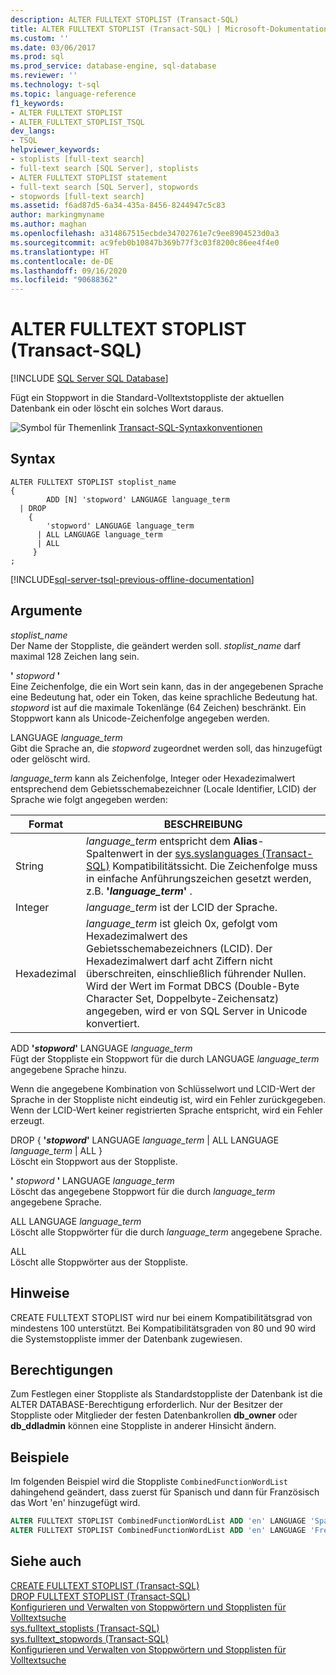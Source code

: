 ```yaml
---
description: ALTER FULLTEXT STOPLIST (Transact-SQL)
title: ALTER FULLTEXT STOPLIST (Transact-SQL) | Microsoft-Dokumentation
ms.custom: ''
ms.date: 03/06/2017
ms.prod: sql
ms.prod_service: database-engine, sql-database
ms.reviewer: ''
ms.technology: t-sql
ms.topic: language-reference
f1_keywords:
- ALTER FULLTEXT STOPLIST
- ALTER_FULLTEXT_STOPLIST_TSQL
dev_langs:
- TSQL
helpviewer_keywords:
- stoplists [full-text search]
- full-text search [SQL Server], stoplists
- ALTER FULLTEXT STOPLIST statement
- full-text search [SQL Server], stopwords
- stopwords [full-text search]
ms.assetid: f6ad87d5-6a34-435a-8456-8244947c5c83
author: markingmyname
ms.author: maghan
ms.openlocfilehash: a314867515ecbde34702761e7c9ee8904523d0a3
ms.sourcegitcommit: ac9feb0b10847b369b77f3c03f8200c86ee4f4e0
ms.translationtype: HT
ms.contentlocale: de-DE
ms.lasthandoff: 09/16/2020
ms.locfileid: "90688362"
---
```

# <a name="alter-fulltext-stoplist-transact-sql"></a>ALTER FULLTEXT STOPLIST (Transact-SQL)
[!INCLUDE [SQL Server SQL Database](../../includes/applies-to-version/sql-asdb.md)]

  Fügt ein Stoppwort in die Standard-Volltextstoppliste der aktuellen Datenbank ein oder löscht ein solches Wort daraus.  
  
 ![Symbol für Themenlink](../../database-engine/configure-windows/media/topic-link.gif "Symbol für Themenlink") [Transact-SQL-Syntaxkonventionen](../../t-sql/language-elements/transact-sql-syntax-conventions-transact-sql.md)  
  
## <a name="syntax"></a>Syntax  
  
```syntaxsql
ALTER FULLTEXT STOPLIST stoplist_name  
{   
        ADD [N] 'stopword' LANGUAGE language_term    
  | DROP   
    {  
        'stopword' LANGUAGE language_term   
      | ALL LANGUAGE language_term   
      | ALL  
     }  
;  
```  
  
[!INCLUDE[sql-server-tsql-previous-offline-documentation](../../includes/sql-server-tsql-previous-offline-documentation.md)]

## <a name="arguments"></a>Argumente
 *stoplist_name*  
 Der Name der Stoppliste, die geändert werden soll. *stoplist_name* darf maximal 128 Zeichen lang sein.  
  
 **'** *stopword* **'**  
 Eine Zeichenfolge, die ein Wort sein kann, das in der angegebenen Sprache eine Bedeutung hat, oder ein Token, das keine sprachliche Bedeutung hat. *stopword* ist auf die maximale Tokenlänge (64 Zeichen) beschränkt. Ein Stoppwort kann als Unicode-Zeichenfolge angegeben werden.  
  
 LANGUAGE *language_term*  
 Gibt die Sprache an, die *stopword* zugeordnet werden soll, das hinzugefügt oder gelöscht wird.  
  
 *language_term* kann als Zeichenfolge, Integer oder Hexadezimalwert entsprechend dem Gebietsschemabezeichner (Locale Identifier, LCID) der Sprache wie folgt angegeben werden:  
  
|Format|BESCHREIBUNG|  
|------------|-----------------|  
|String|*language_term* entspricht dem **Alias**-Spaltenwert in der [sys.syslanguages (Transact-SQL)](../../relational-databases/system-compatibility-views/sys-syslanguages-transact-sql.md) Kompatibilitätssicht. Die Zeichenfolge muss in einfache Anführungszeichen gesetzt werden, z.B. **'***language_term***'** .|  
|Integer|*language_term* ist der LCID der Sprache.|  
|Hexadezimal|*language_term* ist gleich 0x, gefolgt vom Hexadezimalwert des Gebietsschemabezeichners (LCID). Der Hexadezimalwert darf acht Ziffern nicht überschreiten, einschließlich führender Nullen. Wird der Wert im Format DBCS (Double-Byte Character Set, Doppelbyte-Zeichensatz) angegeben, wird er von SQL Server in Unicode konvertiert.|  
  
 ADD **'***stopword***'** LANGUAGE *language_term*  
 Fügt der Stoppliste ein Stoppwort für die durch LANGUAGE *language_term* angegebene Sprache hinzu.  
  
 Wenn die angegebene Kombination von Schlüsselwort und LCID-Wert der Sprache in der Stoppliste nicht eindeutig ist, wird ein Fehler zurückgegeben.  Wenn der LCID-Wert keiner registrierten Sprache entspricht, wird ein Fehler erzeugt.  
  
 DROP { **'***stopword***'** LANGUAGE *language_term* | ALL LANGUAGE *language_term* | ALL }  
 Löscht ein Stoppwort aus der Stoppliste.  
  
 **'** *stopword* **'** LANGUAGE *language_term*  
 Löscht das angegebene Stoppwort für die durch *language_term* angegebene Sprache.  
  
 ALL LANGUAGE *language_term*  
 Löscht alle Stoppwörter für die durch *language_term* angegebene Sprache.  
  
 ALL  
 Löscht alle Stoppwörter aus der Stoppliste.  
  
## <a name="remarks"></a>Hinweise  
 CREATE FULLTEXT STOPLIST wird nur bei einem Kompatibilitätsgrad von mindestens 100 unterstützt. Bei Kompatibilitätsgraden von 80 und 90 wird die Systemstoppliste immer der Datenbank zugewiesen.  
  
## <a name="permissions"></a>Berechtigungen  
 Zum Festlegen einer Stoppliste als Standardstoppliste der Datenbank ist die ALTER DATABASE-Berechtigung erforderlich. Nur der Besitzer der Stoppliste oder Mitglieder der festen Datenbankrollen **db_owner** oder **db_ddladmin** können eine Stoppliste in anderer Hinsicht ändern.  
  
## <a name="examples"></a>Beispiele  
 Im folgenden Beispiel wird die Stoppliste `CombinedFunctionWordList` dahingehend geändert, dass zuerst für Spanisch und dann für Französisch das Wort 'en' hinzugefügt wird.  
  
```sql  
ALTER FULLTEXT STOPLIST CombinedFunctionWordList ADD 'en' LANGUAGE 'Spanish';  
ALTER FULLTEXT STOPLIST CombinedFunctionWordList ADD 'en' LANGUAGE 'French';  
```  
  
## <a name="see-also"></a>Siehe auch  
 [CREATE FULLTEXT STOPLIST &#40;Transact-SQL&#41;](../../t-sql/statements/create-fulltext-stoplist-transact-sql.md)   
 [DROP FULLTEXT STOPLIST &#40;Transact-SQL&#41;](../../t-sql/statements/drop-fulltext-stoplist-transact-sql.md)   
 [Konfigurieren und Verwalten von Stoppwörtern und Stopplisten für Volltextsuche](../../relational-databases/search/configure-and-manage-stopwords-and-stoplists-for-full-text-search.md)   
 [sys.fulltext_stoplists &#40;Transact-SQL&#41;](../../relational-databases/system-catalog-views/sys-fulltext-stoplists-transact-sql.md)   
 [sys.fulltext_stopwords &#40;Transact-SQL&#41;](../../relational-databases/system-catalog-views/sys-fulltext-stopwords-transact-sql.md)   
 [Konfigurieren und Verwalten von Stoppwörtern und Stopplisten für Volltextsuche](../../relational-databases/search/configure-and-manage-stopwords-and-stoplists-for-full-text-search.md)  
  
  
